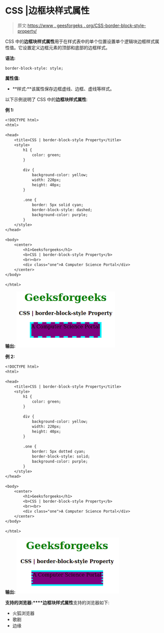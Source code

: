 # CSS |边框块样式属性

> 原文:[https://www . geesforgeks . org/CSS-border-block-style-property/](https://www.geeksforgeeks.org/css-border-block-style-property/)

CSS 中的**边框块样式属性**用于在样式表中的单个位置设置单个逻辑块边框样式属性值。它设置定义边框元素的顶部和底部的边框样式。

**语法:**

```
border-block-style: style;
```

**属性值:**

*   **样式:**该属性保存边框虚线、边框、虚线等样式。

以下示例说明了 CSS 中的**边框块样式属性**:

**例 1:**

```
<!DOCTYPE html>
<html>

<head>
    <title>CSS | border-block-style Property</title>
    <style>
        h1 {
            color: green;
        }

        div {
            background-color: yellow;
            width: 220px;
            height: 40px;
        }

        .one {
            border: 5px solid cyan;
            border-block-style: dashed;
            background-color: purple;
        }
    </style>
</head>

<body>
    <center>
        <h1>Geeksforgeeks</h1>
        <b>CSS | border-block-style Property</b>
        <br><br>
        <div class="one">A Computer Science Portal</div>
    </center>
</body>

</html>                    
```

**输出:**
![](img/e114e71cb19d73968d8b07e5763b6f97.png)

**例 2:**

```
<!DOCTYPE html>
<html>

<head>
    <title>CSS | border-block-style Property</title>
    <style>
        h1 {
            color: green;
        }

        div {
            background-color: yellow;
            width: 220px;
            height: 40px;
        }

        .one {
            border: 5px dotted cyan;
            border-block-style: solid;
            background-color: purple;
        }
    </style>
</head>

<body>
    <center>
        <h1>Geeksforgeeks</h1>
        <b>CSS | border-block-style Property</b>
        <br><br>
        <div class="one">A Computer Science Portal</div>
    </center>
</body>

</html>                    
```

**输出:**
![](img/7f556bd16fc0b59bf13a17c2c9c2f47b.png)

**支持的浏览器:****边框块样式属性**支持的浏览器如下:

*   火狐浏览器
*   歌剧
*   边缘
